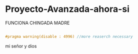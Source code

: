 # Proyecto-Avanzada-ahora-si
FUNCIONA CHINGADA MADRE
##
```cpp
#pragma warning(disable : 4996) //more reaserch necessary
```
mi señor y dios

